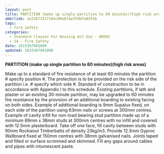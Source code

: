 ```yaml
---
layout: post
title: PARTITION (make up single partition to 60 minutes)(high risk areas)
abbrlink: 1e21671517184c00a67ae3fdbfa03feb
tags:
  - fire_safety
categories:
  - Standard Clauses For Housing Act Use - HHSRS
  - 24 - Fire Safety
date: 1615387901000
updated: 1615387901000
---
```


**PARTITION (make up single partition to 60 minutes)(high risk areas)**

Make up to a standard of fire resistance of at least 60 minutes the partition # specify position #. The protection is to be provided on the risk side of the partition i.e. # specify which side #. Standard of construction to be in accordance with Appendix I to this schedule. Existing partitions, if lath and plaster or an existing 30-minute partition, may be upgraded to 60 minutes fire resistance by the provision of an additional boarding to existing facing on both sides. Example of additional boarding is 9mm Supalux fixed, on each side of the partition using 63mm nails or screws at 300mm centres. Example of cavity infill for non-load bearing stud partition made up of a minimum 89mm x 38mm studs at 300mm centres with no infill and covered with 12.5mm plasterboard. Take off one face, fill cavity between studs with 90mm Rockwool Timberbatts of density 23kg/in3. Provide 12.5mm Gyproc Wallboard fixed at 150mm centres with 38mm galvanised nails. Joints taped and filled or surface scrimmed and skimmed. Fill any gaps around cables and pipes with intumescent paste.
